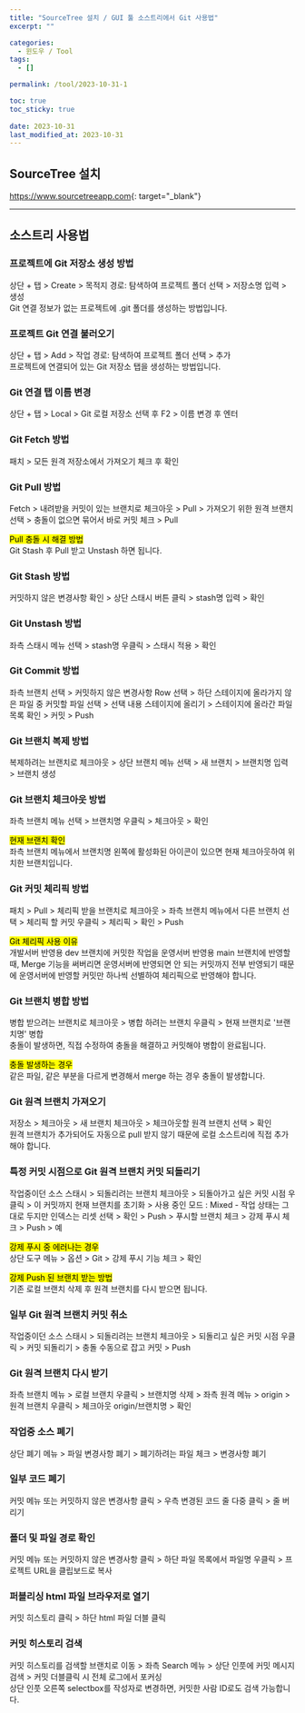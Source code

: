 ```yaml
---
title: "SourceTree 설치 / GUI 툴 소스트리에서 Git 사용법"
excerpt: ""

categories:
  - 윈도우 / Tool
tags:
  - []

permalink: /tool/2023-10-31-1

toc: true
toc_sticky: true
 
date: 2023-10-31
last_modified_at: 2023-10-31
---
```


## SourceTree 설치

<https://www.sourcetreeapp.com>{: target="_blank"}

---

## 소스트리 사용법

### 프로젝트에 Git 저장소 생성 방법
상단 + 탭 > Create > 목적지 경로: 탐색하여 프로젝트 폴더 선택 > 저장소명 입력 > 생성  
Git 연결 정보가 없는 프로젝트에 .git 폴더를 생성하는 방법입니다.

### 프로젝트 Git 연결 불러오기
상단 + 탭 > Add > 작업 경로: 탐색하여 프로젝트 폴더 선택 > 추가  
프로젝트에 연결되어 있는 Git 저장소 탭을 생성하는 방법입니다.

### Git 연결 탭 이름 변경
상단 + 탭 > Local > Git 로컬 저장소 선택 후 F2 > 이름 변경 후 엔터

### Git Fetch 방법
패치 > 모든 원격 저장소에서 가져오기 체크 후 확인

### Git Pull 방법
Fetch > 내려받을 커밋이 있는 브랜치로 체크아웃 > Pull > 가져오기 위한 원격 브랜치 선택 > 충돌이 없으면 묶어서 바로 커밋 체크 > Pull

<mark>Pull 충돌 시 해결 방법</mark>  
Git Stash 후 Pull 받고 Unstash 하면 됩니다.

### Git Stash 방법
커밋하지 않은 변경사항 확인 > 상단 스태시 버튼 클릭 > stash명 입력 > 확인

### Git Unstash 방법
좌측 스태시 메뉴 선택 > stash명 우클릭 > 스태시 적용 > 확인

### Git Commit 방법
좌측 브랜치 선택 > 커밋하지 않은 변경사항 Row 선택 > 하단 스테이지에 올라가지 않은 파일 중 커밋할 파일 선택 > 선택 내용 스테이지에 올리기 > 스테이지에 올라간 파일 목록 확인 > 커밋 > Push

### Git 브랜치 복제 방법
복제하려는 브랜치로 체크아웃 > 상단 브랜치 메뉴 선택 > 새 브랜치 > 브랜치명 입력 > 브랜치 생성

### Git 브랜치 체크아웃 방법
좌측 브랜치 메뉴 선택 > 브랜치명 우클릭 > 체크아웃 > 확인

<mark>현재 브랜치 확인</mark>  
좌측 브랜치 메뉴에서 브랜치명 왼쪽에 활성화된 아이콘이 있으면 현재 체크아웃하여 위치한 브랜치입니다.

### Git 커밋 체리픽 방법
패치 > Pull > 체리픽 받을 브랜치로 체크아웃 > 좌측 브랜치 메뉴에서 다른 브랜치 선택 > 체리픽 할 커밋 우클릭 > 체리픽 > 확인 > Push

<mark>Git 체리픽 사용 이유</mark>  
개발서버 반영용 dev 브랜치에 커밋한 작업을 운영서버 반영용 main 브랜치에 반영할 때, Merge 기능을 써버리면 운영서버에 반영되면 안 되는 커밋까지 전부 반영되기 때문에 운영서버에 반영할 커밋만 하나씩 선별하여 체리픽으로 반영해야 합니다.

### Git 브랜치 병합 방법
병합 받으려는 브랜치로 체크아웃 > 병합 하려는 브랜치 우클릭 > 현재 브랜치로 '브랜치명' 병합  
충돌이 발생하면, 직접 수정하여 충돌을 해결하고 커밋해야 병합이 완료됩니다.

<mark>충돌 발생하는 경우</mark>  
같은 파일, 같은 부분을 다르게 변경해서 merge 하는 경우 충돌이 발생합니다.

### Git 원격 브랜치 가져오기
저장소 > 체크아웃 > 새 브랜치 체크아웃 > 체크아웃할 원격 브랜치 선택 > 확인  
원격 브랜치가 추가되어도 자동으로 pull 받지 않기 때문에 로컬 소스트리에 직접 추가해야 합니다.

### 특정 커밋 시점으로 Git 원격 브랜치 커밋 되돌리기
작업중이던 소스 스태시 > 되돌리려는 브랜치 체크아웃 > 되돌아가고 싶은 커밋 시점 우클릭 > 이 커밋까지 현재 브랜치를 초기화 > 사용 중인 모드 : Mixed - 작업 상태는 그대로 두지만 인덱스는 리셋 선택 > 확인 >  Push > 푸시할 브랜치 체크 > 강제 푸시 체크 > Push > 예

<mark>강제 푸시 중 에러나는 경우</mark>  
상단 도구 메뉴 > 옵션 > Git > 강제 푸시 기능 체크 > 확인

<mark>강제 Push 된 브랜치 받는 방법</mark>  
기존 로컬 브랜치 삭제 후 원격 브랜치를 다시 받으면 됩니다.

### 일부 Git 원격 브랜치 커밋 취소
작업중이던 소스 스태시 > 되돌리려는 브랜치 체크아웃 > 되돌리고 싶은 커밋 시점 우클릭 > 커밋 되돌리기 > 충돌 수동으로 잡고 커밋 > Push

### Git 원격 브랜치 다시 받기
좌측 브랜치 메뉴 > 로컬 브랜치 우클릭 > 브랜치명 삭제 > 좌측 원격 메뉴 > origin > 원격 브랜치 우클릭 > 체크아웃 origin/브랜치명 > 확인

### 작업중 소스 폐기
상단 폐기 메뉴 > 파일 변경사항 폐기 > 폐기하려는 파일 체크 > 변경사항 폐기

### 일부 코드 폐기
커밋 메뉴 또는 커밋하지 않은 변경사항 클릭 > 우측 변경된 코드 줄 다중 클릭 > 줄 버리기

### 폴더 및 파일 경로 확인
커밋 메뉴 또는 커밋하지 않은 변경사항 클릭 > 하단 파일 목록에서 파일명 우클릭 > 프로젝트 URL을 클립보드로 복사

### 퍼블리싱 html 파일 브라우저로 열기
커밋 히스토리 클릭 > 하단 html 파일 더블 클릭

### 커밋 히스토리 검색
커밋 히스토리를 검색할 브랜치로 이동 > 좌측 Search 메뉴 > 상단 인풋에 커밋 메시지 검색 > 커밋 더블클릭 시 전체 로그에서 포커싱  
상단 인풋 오른쪽 selectbox를 작성자로 변경하면, 커밋한 사람 ID로도 검색 가능합니다.